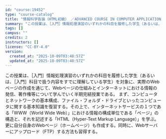 ```yaml
---
id: "course:19452"
type: "course-catalog"
title: "情報科学各論（HTML初級） ／ADVANCED COURSE IN COMPUTER APPLICATIONS"
summary: "この授業は、［入門］情報処理演習のいずれかの科目を履修した学生（あるいは、［入門］科目で扱う内容をすでに理解している学生）を対象に、実際のWebページの作成を通じて、Webページの仕組みとインターネットにおける情報の発信、著作権等について学…"
tags: []
campus: ""
credits: 2
instructors: []
license: "CC-BY-4.0"
version:
  created_at: "2025-10-09T03:48:57Z"
  updated_at: "2025-10-09T03:48:57Z"
---
```

この授業は、［入門］情報処理演習のいずれかの科目を履修した学生（あるいは、［入門］科目で扱う内容をすでに理解している学生）を対象に、実際のWebページの作成を通じて、Webページの仕組みとインターネットにおける情報の発信、著作権等について学んでいく半期完結授業である。 まず、コンピュータとネットワークの基本構成、ファイル・フォルダ・ドライブといったコンピュータに関する基本知識を復習する。その上で、インターネットサービスの１つである「WWW（World Wide Web）」における情報の構成単位である「ページ」の構造と、それを記述する「HTML（Hyper-Text Markup Language）」を学ぶ。更に自分自身のWebページ（ホームページ）も作成する。同時に、Webサーバーにアップロード（FTP）する方法も習得する。
